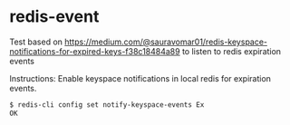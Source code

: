 # redis-event

Test based on https://medium.com/@sauravomar01/redis-keyspace-notifications-for-expired-keys-f38c18484a89 to listen to redis expiration events

Instructions:
Enable keyspace notifications in local redis for expiration events.

```sh
$ redis-cli config set notify-keyspace-events Ex
OK
```

